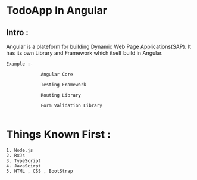 # TodoApp In Angular

## Intro : 

Angular is a plateform for building Dynamic Web Page Applications(SAP). It has its own Library and Framework which itself build in Angular.

```
Example :- 

             Angular Core

             Testing Framework

             Routing Library

             Form Validation Library
    
```

# Things Known First :

    1. Node.js
    2. RxJs
    3. TypeScript
    4. JavaScirpt
    5. HTML , CSS , BootStrap
